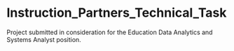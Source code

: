 # Instruction_Partners_Technical_Task
Project submitted in consideration for the Education Data Analytics and Systems Analyst position.
